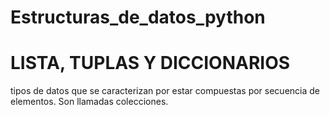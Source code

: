 # Estructuras_de_datos_python

# LISTA, TUPLAS Y DICCIONARIOS

tipos de datos que se caracterizan por estar compuestas por secuencia de elementos. Son llamadas colecciones.